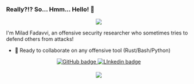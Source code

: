 
### Really?!? So... Hmm... Hello! 👋

<p align="center">
<img src="https://media.giphy.com/media/zy89dUFZCagFy/giphy.gif"/>
</p>

I'm Milad Fadavvi, an offensive security researcher who sometimes tries to defend others from attacks!

- 👯 Ready to collaborate on any offensive tool (Rust/Bash/Python)

<p align="center">
  <a href="https://github.com/fadavvi?tab=followers">
    <img src="https://img.shields.io/github/followers/fadavvi?label=Followers&logo=GitHub&style=for-the-badge" alt="GitHub badge" />
  </a>
    <a href="https://www.linkedin.com/in/fadavvi/">
    <img src="https://img.shields.io/badge/LinkedIn-Fadavvi-blue?style=for-the-badge&logo=linkedin" alt="LInkedin badge" />
  </a>
</p>

<h4 align="center"><img src="https://github-readme-stats.vercel.app/api?username=fadavvi&show_icons=true&theme=tokyonight"></h4>
